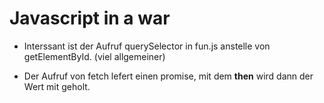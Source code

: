 # Javascript in a war
* Interssant ist der Aufruf querySelector in fun.js anstelle von getElementById.
(viel allgemeiner)

* Der Aufruf von fetch lefert einen promise, mit dem **then** wird dann der Wert mit geholt.
